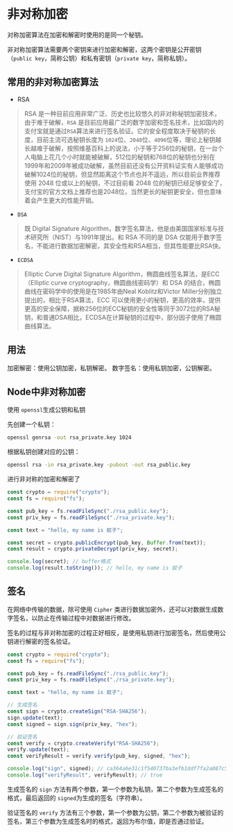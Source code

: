# 非对称加密

对称加密算法在加密和解密时使用的是同一个秘钥。

非对称加密算法需要两个密钥来进行加密和解密，这两个密钥是公开密钥（`public key`，简称公钥）和私有密钥（`private key`，简称私钥）。

## 常用的非对称加密算法

* RSA

> RSA 是一种目前应用非常广泛、历史也比较悠久的非对称秘钥加密技术，由于难于破解，`RSA` 是目前应用最广泛的数字加密和签名技术，比如国内的支付宝就是通过`RSA`算法来进行签名验证。它的安全程度取决于秘钥的长度，目前主流可选秘钥长度为 `1024`位、`2048`位、`4096`位等，理论上秘钥越长越难于破解，按照维基百科上的说法，小于等于256位的秘钥，在一台个人电脑上花几个小时就能被破解，512位的秘钥和768位的秘钥也分别在1999年和2009年被成功破解，虽然目前还没有公开资料证实有人能够成功破解1024位的秘钥，但显然距离这个节点也并不遥远，所以目前业界推荐使用 2048 位或以上的秘钥，不过目前看 2048 位的秘钥已经足够安全了，支付宝的官方文档上推荐也是2048位，当然更长的秘钥更安全，但也意味着会产生更大的性能开销。

* `DSA`

> 既 Digital Signature Algorithm，数字签名算法，他是由美国国家标准与技术研究所（NIST）与1991年提出。和 RSA 不同的是 DSA 仅能用于数字签名，不能进行数据加密解密，其安全性和RSA相当，但其性能要比RSA快。

* `ECDSA`

> Elliptic Curve Digital Signature Algorithm，椭圆曲线签名算法，是ECC（Elliptic curve cryptography，椭圆曲线密码学）和 DSA 的结合，椭圆曲线在密码学中的使用是在1985年由Neal Koblitz和Victor Miller分别独立提出的，相比于RSA算法，ECC 可以使用更小的秘钥，更高的效率，提供更高的安全保障，据称256位的ECC秘钥的安全性等同于3072位的RSA秘钥，和普通DSA相比，ECDSA在计算秘钥的过程中，部分因子使用了椭圆曲线算法。

## 用法

加密解密：使用公钥加密，私钥解密。
数字签名：使用私钥加密，公钥解密。

## Node中非对称加密

使用 `openssl`生成公钥和私钥

 先创建一个私钥：

```sh
openssl genrsa -out rsa_private.key 1024
```

根据私钥创建对应的公钥：

```sh
openssl rsa -in rsa_private.key -pubout -out rsa_public.key
```

进行非对称的加密和解密了

```js
const crypto = require("crypto");
const fs = require("fs");

const pub_key = fs.readFileSync("./rsa_public.key");
const priv_key = fs.readFileSync("./rsa_private.key");

const text = "hello, my name is 蚊子";

const secret = crypto.publicEncrypt(pub_key, Buffer.from(text));
const result = crypto.privateDecrypt(priv_key, secret);

console.log(secret); // buffer格式
console.log(result.toString()); // hello, my name is 蚊子
```

## 签名

在网络中传输的数据，除可使用 `Cipher` 类进行数据加密外，还可以对数据生成数字签名，以防止在传输过程中对数据进行修改。

签名的过程与非对称加密的过程正好相反，是使用私钥进行加密签名，然后使用公钥进行解密的签名验证。

```js
const crypto = require("crypto");
const fs = require("fs");

const pub_key = fs.readFileSync("./rsa_public.key");
const priv_key = fs.readFileSync("./rsa_private.key");

const text = "hello, my name is 蚊子";

// 生成签名
const sign = crypto.createSign("RSA-SHA256");
sign.update(text);
const signed = sign.sign(priv_key, "hex");

// 验证签名
const verify = crypto.createVerify("RSA-SHA256");
verify.update(text);
const verifyResult = verify.verify(pub_key, signed, "hex");

console.log("sign", signed); // ca364a6e31c1f540737ba3efb1ddf7fa2a087c5c11efe52a9e1f2c88b1fd1e0e50f12da4f22362fdfc3d77f3f538995a27a8206d250dba3572510dfcb33064f48685b96f2b2393f56de4958448cec92a4299434aa3318efe418e166b38100bc3a1d1a9310a510087021da0f66a817043ddfd2fb88db76eb2ace480c17a7f732f
console.log("verifyResult", verifyResult); // true

```

生成签名的 `sign` 方法有两个参数，第一个参数为私钥，第二个参数为生成签名的格式，最后返回的 `signed`为生成的签名（字符串）。

验证签名的 `verify` 方法有三个参数，第一个参数为公钥，第二个参数为被验证的签名，第三个参数为生成签名时的格式，返回为布尔值，即是否通过验证。
